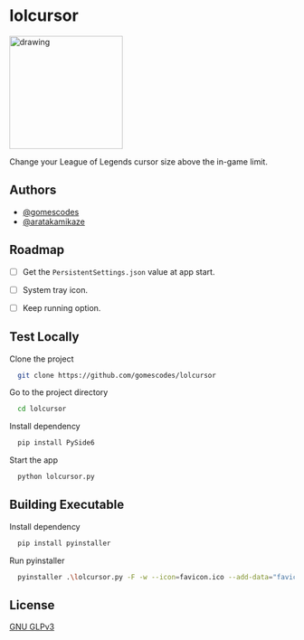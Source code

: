 # lolcursor

<img src="https://raw.githubusercontent.com/gomescodes/lolcursor/main/favicon.ico" alt="drawing" width="200" />

Change your League of Legends cursor size above the in-game limit.

## Authors

- [@gomescodes](https://www.github.com/gomescodes)
- [@aratakamikaze](https://www.github.com/aratakamikaze)

## Roadmap

- [ ] Get the `PersistentSettings.json` value at app start.

- [ ] System tray icon.

- [ ] Keep running option.

## Test Locally

Clone the project

```bash
  git clone https://github.com/gomescodes/lolcursor
```

Go to the project directory

```bash
  cd lolcursor
```

Install dependency

```bash
  pip install PySide6
```

Start the app

```bash
  python lolcursor.py
```

## Building Executable

Install dependency

```bash
  pip install pyinstaller
```

Run pyinstaller

```bash
  pyinstaller .\lolcursor.py -F -w --icon=favicon.ico --add-data="favicon.ico;."
```

## License

[GNU GLPv3](https://choosealicense.com/licenses/gpl-3.0/)